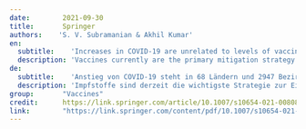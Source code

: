 ```yaml
---
date:        2021-09-30
title:       Springer
authors:    'S. V. Subramanian & Akhil Kumar'
en:
  subtitle:    'Increases in COVID-19 are unrelated to levels of vaccination across 68 countries and 2947 counties in the United States'
  description: 'Vaccines currently are the primary mitigation strategy to combat COVID-19 around the world. For instance, the narrative related to the ongoing surge of new cases in the United States (US) is argued to be driven by areas with low vaccination rates [1]. A similar narrative also has been observed in countries, such as Germany and the United Kingdom [2]. At the same time, Israel that was hailed for its swift and high rates of vaccination has also seen a substantial resurgence in COVID-19 cases [3]. We investigate the relationship between the percentage of population  fully vaccinated and new COVID-19 cases across 68 countries and across 2947 counties in the US.'
de: 
  subtitle:    'Anstieg von COVID-19 steht in 68 Ländern und 2947 Bezirken in den Vereinigten Staaten in keinem Zusammenhang mit dem Grad der Impfung'
  description: 'Impfstoffe sind derzeit die wichtigste Strategie zur Eindämmung von COVID-19 in der ganzen Welt. So wird beispielsweise behauptet, dass die anhaltende Welle neuer Fälle in den Vereinigten Staaten (USA) auf Gebiete mit niedrigen Impfraten zurückzuführen ist [1]. Ähnliches wurde auch in Ländern wie Deutschland und dem Vereinigten Königreich beobachtet [2]. Gleichzeitig ist in Israel, das für seine rasche und hohe Impfrate gelobt wurde, ein erheblicher Anstieg der COVID-19-Fälle zu verzeichnen [3]. Wir untersuchen den Zusammenhang zwischen dem prozentualen Anteil der vollständig geimpften Bevölkerung und den neuen COVID-19-Fällen in 68 Ländern und in 2947 Bezirken in den USA.'
group:       "Vaccines"
credit:      https://link.springer.com/article/10.1007/s10654-021-00808-7
link:        "https://link.springer.com/content/pdf/10.1007/s10654-021-00808-7.pdf"
---
```

<object data="{{ page.link }}" style='height:calc(100vh - 400px); width: 100%' type='application/pdf'></object>